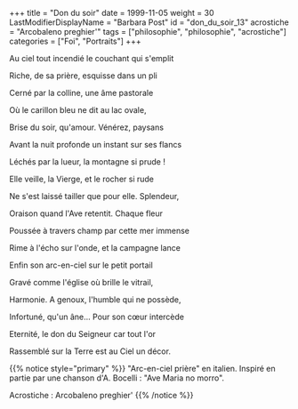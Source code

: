 +++
title = "Don du soir"
date = 1999-11-05
weight = 30
LastModifierDisplayName = "Barbara Post"
id = "don_du_soir_13"
acrostiche = "Arcobaleno preghier'"
tags = ["philosophie", "philosophie", "acrostiche"]
categories = ["Foi", "Portraits"]
+++

Au ciel tout incendié le couchant qui s'emplit

Riche, de sa prière, esquisse dans un pli

Cerné par la colline, une âme pastorale

Où le carillon bleu ne dit au lac ovale,

Brise du soir, qu'amour. Vénérez, paysans

Avant la nuit profonde un instant sur ses flancs

Léchés par la lueur, la montagne si prude !

Elle veille, la Vierge, et le rocher si rude

Ne s'est laissé tailler que pour elle. Splendeur,

Oraison quand l'Ave retentit. Chaque fleur

Poussée à travers champ par cette mer immense

Rime à l'écho sur l'onde, et la campagne lance

Enfin son arc-en-ciel sur le petit portail

Gravé comme l'église où brille le vitrail,

Harmonie. A genoux, l'humble qui ne possède,

Infortuné, qu'un âne... Pour son cœur intercède

Eternité, le don du Seigneur car tout l'or

Rassemblé sur la Terre est au Ciel un décor.

{{% notice style="primary" %}}
\"Arc-en-ciel prière\" en italien. Inspiré en partie par une chanson d'A. Bocelli : \"Ave Maria no morro\".

Acrostiche : Arcobaleno preghier'
{{% /notice %}}
